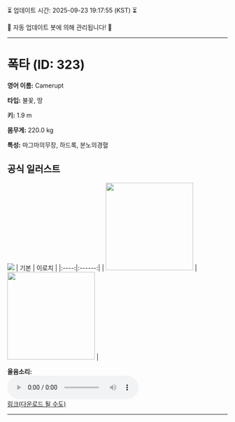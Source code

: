 
⏳ 업데이트 시간: 2025-09-23 19:17:55 (KST) ⏳

🤖 자동 업데이트 봇에 의해 관리됩니다! 🤖

---

# 폭타 (ID: 323)
**영어 이름:** Camerupt

**타입:** 불꽃, 땅

**키:** 1.9 m

**몸무게:** 220.0 kg

**특성:** 마그마의무장, 하드록, 분노의경혈

## 공식 일러스트
![](https://raw.githubusercontent.com/PokeAPI/sprites/master/sprites/pokemon/other/official-artwork/323.png)
| 기본 | 이로치 |
|:----:|:------:|
| <img src="http://play.pokemonshowdown.com/sprites/ani/camerupt.gif" width="200"> | <img src="http://play.pokemonshowdown.com/sprites/ani-shiny/camerupt.gif" width="200"> |

**울음소리:**<br><audio controls src="https://raw.githubusercontent.com/PokeAPI/cries/main/cries/pokemon/latest/323.ogg"></audio><br> [링크(다운로드 될 수도)](https://raw.githubusercontent.com/PokeAPI/cries/main/cries/pokemon/latest/323.ogg)


---
